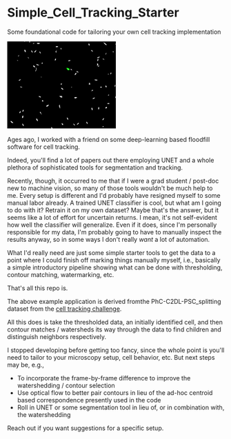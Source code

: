 # Simple_Cell_Tracking_Starter
Some foundational code for tailoring your own cell tracking implementation

<img style="width:50%" width="25%" src="quick_demo.gif"/>

Ages ago, I worked with a friend on some deep-learning based floodfill software for cell tracking.  

Indeed, you'll find a lot of papers out there employing UNET and a whole plethora of sophisticated tools for segmentation and tracking.

Recently, though, it occurred to me that if I were a grad student / post-doc new to machine vision, so many of those tools wouldn't be much help to me.  Every setup is different and I'd probably have resigned myself to some manual labor already.  A trained UNET classifier is cool, but what am I going to do with it?  Retrain it on my own dataset?  Maybe that's the answer, but it seems like a lot of effort for uncertain returns.  I mean, it's not self-evident how well the classifier will generalize.  Even if it does, since I'm personally responsible for my data, I'm probably going to have to manually inspect the results anyway, so in some ways I don't really *want* a lot of automation.

What I'd really need are just some simple starter tools to get the data to a point where I could finish off marking things manually myself, i.e., basically a simple introductory pipeline showing what can be done with thresholding, contour matching, watermarking, etc.

That's all this repo is.

The above example application is derived fromthe PhC-C2DL-PSC_splitting dataset from the <a target="_blank" href="http://celltrackingchallenge.net/">cell tracking challenge</a>.  


All this does is take the thresholded data, an initially identified cell, and then contour matches / watersheds its way through the data to find children and distinguish neighbors respectively.

I stopped developing before getting too fancy, since the whole point is you'll need to tailor to your microscopy setup, cell behavior, etc.  But next steps may be, e.g., 
<ul>
<li>To incorporate the frame-by-frame difference to improve the watershedding / contour selection</li>
<li>Use optical flow to better pair contours in lieu of the ad-hoc centroid based correspondence presently used in the code </li>
<li>Roll in UNET or some segmentation tool in lieu of, or in combination with, the watershedding </li>

</ul>
Reach out if you want suggestions for a specific setup.

